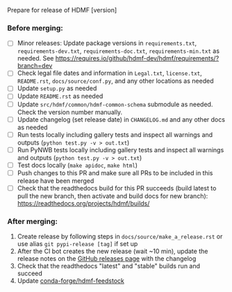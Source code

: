 Prepare for release of HDMF [version]

### Before merging:
- [ ] Minor releases: Update package versions in `requirements.txt`, `requirements-dev.txt`, `requirements-doc.txt`, `requirements-min.txt` as needed. See https://requires.io/github/hdmf-dev/hdmf/requirements/?branch=dev
- [ ] Check legal file dates and information in `Legal.txt`, `license.txt`, `README.rst`, `docs/source/conf.py`, and any other locations as needed
- [ ] Update `setup.py` as needed
- [ ] Update `README.rst` as needed
- [ ] Update `src/hdmf/common/hdmf-common-schema` submodule as needed. Check the version number manually.
- [ ] Update changelog (set release date) in `CHANGELOG.md` and any other docs as needed
- [ ] Run tests locally including gallery tests and inspect all warnings and outputs (`python test.py -v > out.txt`)
- [ ] Run PyNWB tests locally including gallery tests and inspect all warnings and outputs (`python test.py -v > out.txt`)
- [ ] Test docs locally (`make apidoc`, `make html`)
- [ ] Push changes to this PR and make sure all PRs to be included in this release have been merged
- [ ] Check that the readthedocs build for this PR succeeds (build latest to pull the new branch, then activate and
  build docs for new branch): https://readthedocs.org/projects/hdmf/builds/

### After merging:
1. Create release by following steps in `docs/source/make_a_release.rst` or use alias `git pypi-release [tag]` if set up
2. After the CI bot creates the new release (wait ~10 min), update the release notes on the [GitHub releases page](https://github.com/hdmf-dev/hdmf/releases) with the changelog
3. Check that the readthedocs "latest" and "stable" builds run and succeed
4. Update [conda-forge/hdmf-feedstock](https://github.com/conda-forge/hdmf-feedstock)
